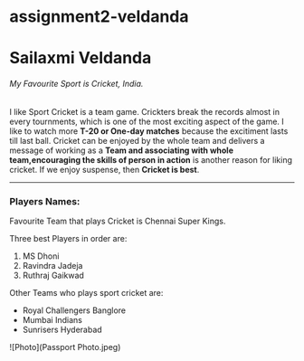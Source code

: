 # assignment2-veldanda

# Sailaxmi Veldanda

###### My Favourite Sport is Cricket, India.

I like Sport Cricket is a team game. Crickters break the records almost in every tournments, which is one of the most exciting aspect of the game. I like to watch more **T-20 or One-day matches** because the excitiment lasts till last ball. Cricket can be enjoyed by the whole team and delivers a message of working as a __Team and associating with whole team,encouraging the skills of person in action__ is another reason for liking cricket. If we enjoy suspense, then __Cricket is best__.

----

### Players Names:

Favourite Team that plays Cricket is Chennai Super Kings.

Three best Players in order are: 
1. MS Dhoni
2. Ravindra Jadeja
3. Ruthraj Gaikwad 

Other Teams who plays sport cricket are: 

- Royal Challengers Banglore
- Mumbai Indians
- Sunrisers Hyderabad 

![Photo](Passport Photo.jpeg)
